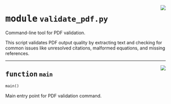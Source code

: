 <!-- markdownlint-disable -->

<a href="https://github.com/henriqueslab/rxiv-maker/blob/main/src/py/commands/validate_pdf.py#L0"><img align="right" style="float:right;" src="https://img.shields.io/badge/-source-cccccc?style=flat-square"></a>

# <kbd>module</kbd> `validate_pdf.py`
Command-line tool for PDF validation. 

This script validates PDF output quality by extracting text and checking for common issues like unresolved citations, malformed equations, and missing references. 


---

<a href="https://github.com/henriqueslab/rxiv-maker/blob/main/src/py/commands/validate_pdf.py#L19"><img align="right" style="float:right;" src="https://img.shields.io/badge/-source-cccccc?style=flat-square"></a>

## <kbd>function</kbd> `main`

```python
main()
```

Main entry point for PDF validation command. 



